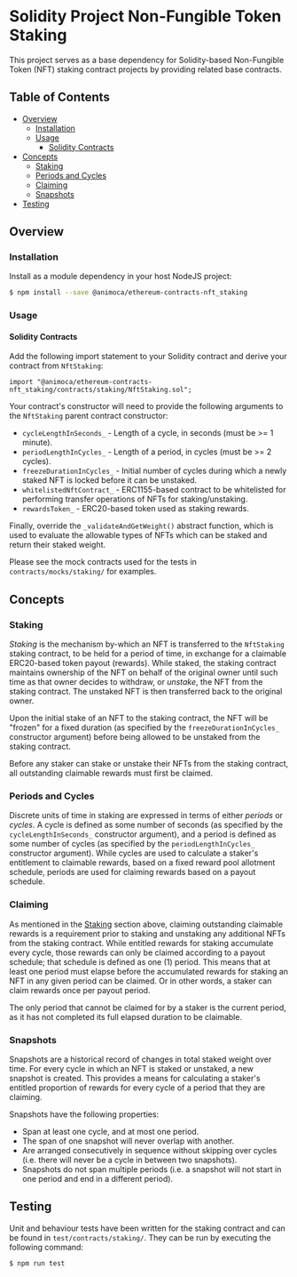 # Solidity Project Non-Fungible Token Staking

This project serves as a base dependency for Solidity-based Non-Fungible Token (NFT) staking contract projects by providing related base contracts.


## Table of Contents

- [Overview](#overview)
  * [Installation](#installation)
  * [Usage](#usage)
    - [Solidity Contracts](#solidity-contracts)
- [Concepts](#concepts)
  * [Staking](#staking)
  * [Periods and Cycles](#periods-and-cycles)
  * [Claiming](#claiming)
  * [Snapshots](#snapshots)
- [Testing](#testing)


## Overview


### Installation

Install as a module dependency in your host NodeJS project:

```bash
$ npm install --save @animoca/ethereum-contracts-nft_staking
```


### Usage

#### Solidity Contracts

Add the following import statement to your Solidity contract and derive your contract from `NftStaking`:

```solidity
import "@animoca/ethereum-contracts-nft_staking/contracts/staking/NftStaking.sol";
```

Your contract's constructor will need to provide the following arguments to the `NftStaking` parent contract constructor:

- `cycleLengthInSeconds_` - Length of a cycle, in seconds (must be >= 1 minute).
- `periodLengthInCycles_` - Length of a period, in cycles (must be >= 2 cycles).
- `freezeDurationInCycles_` - Initial number of cycles during which a newly staked NFT is locked before it can be unstaked.
- `whitelistedNftContract_` - ERC1155-based contract to be whitelisted for performing transfer operations of NFTs for staking/unstaking.
- `rewardsToken_` - ERC20-based token used as staking rewards.

Finally, override the `_validateAndGetWeight()` abstract function, which is used to evaluate the allowable types of NFTs which can be staked and return their staked weight.

Please see the mock contracts used for the tests in `contracts/mocks/staking/` for examples.


## Concepts


### Staking

_Staking_ is the mechanism by-which an NFT is transferred to the `NftStaking` staking contract, to be held for a period of time, in exchange for a claimable ERC20-based token payout (rewards). While staked, the staking contract maintains ownership of the NFT on behalf of the original owner until such time as that owner decides to withdraw, or _unstake_, the NFT from the staking contract. The unstaked NFT is then transferred back to the original owner.

Upon the initial stake of an NFT to the staking contract, the NFT will be "frozen" for a fixed duration (as specified by the `freezeDurationInCycles_` constructor argument) before being allowed to be unstaked from the staking contract.

Before any staker can stake or unstake their NFTs from the staking contract, all outstanding claimable rewards must first be claimed.


### Periods and Cycles

Discrete units of time in staking are expressed in terms of either _periods_ or _cycles_. A cycle is defined as some number of seconds (as specified by the `cycleLengthInSeconds_` constructor argument), and a period is defined as some number of cycles (as specified by the `periodLengthInCycles_` constructor argument). While cycles are used to calculate a staker's entitlement to claimable rewards, based on a fixed reward pool allotment schedule, periods are used for claiming rewards based on a payout schedule.


### Claiming

As mentioned in the [Staking](#staking) section above, claiming outstanding claimable rewards is a requirement prior to staking and unstaking any additional NFTs from the staking contract. While entitled rewards for staking accumulate every cycle, those rewards can only be claimed according to a payout schedule; that schedule is defined as one (1) period. This means that at least one period must elapse before the accumulated rewards for staking an NFT in any given period can be claimed. Or in other words, a staker can claim rewards once per payout period.

The only period that cannot be claimed for by a staker is the current period, as it has not completed its full elapsed duration to be claimable.


### Snapshots

Snapshots are a historical record of changes in total staked weight over time. For every cycle in which an NFT is staked or unstaked, a new snapshot is created. This provides a means for calculating a staker's entitled proportion of rewards for every cycle of a period that they are claiming.

Snapshots have the following properties:

- Span at least one cycle, and at most one period.
- The span of one snapshot will never overlap with another.
- Are arranged consecutively in sequence without skipping over cycles (i.e. there will never be a cycle in between two snapshots).
- Snapshots do not span multiple periods (i.e. a snapshot will not start in one period and end in a different period).


## Testing

Unit and behaviour tests have been written for the staking contract and can be found in `test/contracts/staking/`. They can be run by executing the following command:

```bash
$ npm run test
```
